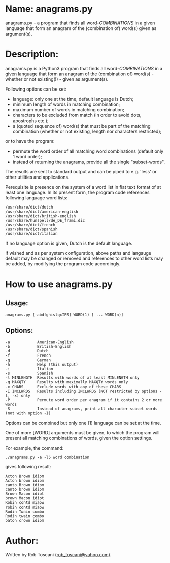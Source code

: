 # Name: anagrams.py
anagrams.py - a program that finds all word-*COMBINATIONS* in a given language that form an anagram of the (combination of) word(s) given as argument(s).

# Description:
anagrams.py is a Python3 program that finds all word-*COMBINATIONS* in a 
given language that form an anagram of the (combination of) word(s) - whether or not existing(!) - given as argument(s).

Following options can be set:
- language: only one at the time, default language is Dutch;
- minimum length of words in matching combination;
- maximum number of words in matching combination;
- characters to be excluded from match (in order to avoid dots, apostrophs etc.);
- a (quoted sequence of) word(s) that must be part of the matching combination (whether or not existing, length nor characters restricted);

or to have the program:
- permute the word order of all matching word combinations (default only 1 word order);
- instead of returning the anagrams, provide all the single "subset-words".

The results are sent to standard output and can be piped to e.g. 'less' or other utilities and applications.

Perequisite is presence on the system of a word list in flat text format of at least one language.
In its present form, the program code references following language word lists: 

	/usr/share/dict/dutch
	/usr/share/dict/american-english
	/usr/share/dict/british-english
	/usr/share/hunspell/de_DE_frami.dic
	/usr/share/dict/french
	/usr/share/dict/spanish
	/usr/share/dict/italian

If no language option is given, Dutch is the default language.

If wished and as per system configuration, above paths and langauge default may be changed or removed and references to other word lists may be added, by modifying the program code accordingly.

# How to use anagrams.py

## Usage:

	anagrams.py [-abdfghislqxIPS] WORD(1) [ ... WORD(n)]

## Options:
	-a            American-English
	-b            British-English
	-d            Dutch
	-f            French
	-g            German
	-h            Help (this output)
	-i            Italian
	-s            Spanish
	-l MINLENGTH  Results with words of at least MINLENGTH only
	-q MAXQTY     Results with maximally MAXQTY words only
	-x CHARS      Exclude words with any of these CHARS
	-I INCLWRDS   Results including INCLWRDS (NOT restricted by options -l, -x) only
	-P            Permute word order per anagram if it contains 2 or more words
	-S            Instead of anagrams, print all character subset words (not with option -I) 

Options can be combined but only one (1) language can be set at the time.

One of more [WORD] arguments must be given, to which the program will present all matching combinations of words, given the option settings.

For example, the command:

	./anagrams.py -a -l5 word combination

gives following result:

	Acton Brown idiom 
	Acton brown idiom 
	canto Brown idiom 
	canto brown idiom 
	Brown Macon idiot 
	brown Macon idiot 
	Robin contd miaow 
	robin contd miaow 
	Rodin Twain combo 
	Rodin twain combo 
	baton crown idiom

# Author:
Written by Rob Toscani (rob_toscani@yahoo.com).
